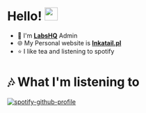 # **Hello!** <img src="https://raw.githubusercontent.com/MartinHeinz/MartinHeinz/master/wave.gif" width="30px">

- 🧪 I'm [**LabsHQ**](https://discord.com/labshq) Admin
- 🌐 My Personal website is [**Inkatail.pl**](https://inkatail.pl)
- ⭐ I like tea and listening to spotify 

# 🎶 What I'm listening to

[![spotify-github-profile](https://spotify-github-profile.vercel.app/api/view?uid=n4ayrxpbuhgeoyek1mrcyrvfg&cover_image=true&theme=novatorem)](https://github.com/kittinan/spotify-github-profile)
